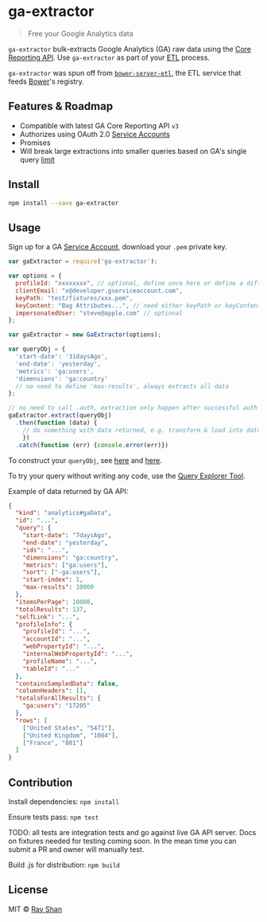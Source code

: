 # ga-extractor

> Free your Google Analytics data

`ga-extractor` bulk-extracts Google Analytics (GA) raw data using the [Core Reporting API](https://developers.google.com/analytics/devguides/reporting/core/v3/). Use `ga-extractor` as part of your [ETL](http://en.wikipedia.org/wiki/Extract,_transform,_load) process.

`ga-extractor` was spun off from [`bower-server-etl`](https://github.com/rayshan/bower-server-etl), the ETL service that feeds [Bower](http://bower.io/)'s registry.


## Features & Roadmap

- Compatible with latest GA Core Reporting API `v3`
- Authorizes using OAuth 2.0 [Service Accounts](https://developers.google.com/accounts/docs/OAuth2ServiceAccount)
- Promises
- Will break large extractions into smaller queries based on GA's single query [limit](https://developers.google.com/analytics/devguides/reporting/core/v3/limits-quotas#core_reporting)


## Install

```sh
npm install --save ga-extractor
```


## Usage

Sign up for a GA [Service Account](https://developers.google.com/accounts/docs/OAuth2ServiceAccount), download your `.pem` private key.

```js
var gaExtractor = require('ga-extractor');

var options = {
  profileId: "xxxxxxxx", // optional, define once here or define a different one in every queryObj
  clientEmail: "x@developer.gserviceaccount.com",
  keyPath: "test/fixtures/xxx.pem",
  keyContent: "Bag Attributes...", // need either keyPath or keyContent
  impersonatedUser: "steve@apple.com" // optional
};

var gaExtractor = new GaExtractor(options);

var queryObj = {
  'start-date': '31daysAgo',
  'end-date': 'yesterday',
  'metrics': 'ga:users',
  'dimensions': 'ga:country'
  // no need to define 'max-results', always extracts all data
};

// no need to call .auth, extraction only happen after successful auth
gaExtractor.extract(queryObj)
  .then(function (data) {
    // do something with data returned, e.g. transform & load into database
    })
  .catch(function (err) {console.error(err)})
```

To construct your `queryObj`, see [here](https://developers.google.com/analytics/devguides/reporting/core/v3/reference#q_summary) and [here](https://developers.google.com/analytics/devguides/reporting/core/v3/reference).

To try your query without writing any code, use the [Query Explorer Tool](https://ga-dev-tools.appspot.com/explorer/).

Example of data returned by GA API:
```json
{
  "kind": "analytics#gaData",
  "id": "...",
  "query": {
    "start-date": "7daysAgo",
    "end-date": "yesterday",
    "ids": "...",
    "dimensions": "ga:country",
    "metrics": ["ga:users"],
    "sort": ["-ga:users"],
    "start-index": 1,
    "max-results": 10000
  },
  "itemsPerPage": 10000,
  "totalResults": 137,
  "selfLink": "...",
  "profileInfo": {
    "profileId": "...",
    "accountId": "...",
    "webPropertyId": "...",
    "internalWebPropertyId": "...",
    "profileName": "...",
    "tableId": "..."
  },
  "containsSampledData": false,
  "columnHeaders": [],
  "totalsForAllResults": {
    "ga:users": "17205"
  },
  "rows": [
    ["United States", "5471"],
    ["United Kingdom", "1084"],
    ["France", "801"]
  ]
}
```


## Contribution

Install dependencies: `npm install`

Ensure tests pass: `npm test`

TODO: all tests are integration tests and go against live GA API server. Docs on fixtures needed for testing coming soon. In the mean time you can submit a PR and owner will manually test.

Build .js for distribution: `npm build`


## License

MIT © [Ray Shan](shan.io)
